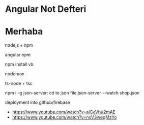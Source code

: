 # Angular Not Defteri

# Merhaba 

nodejs + npm

angular npm

npm install vb

nodemon

ts-node + tsc

npm i -g json-server:
    cd to json file
    json-server --watch shop.json


deployment into github/firebase
- https://www.youtube.com/watch?v=aICeVhu2mAE
- https://www.youtube.com/watch?v=nxV3weqMzYo